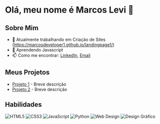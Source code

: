 # Olá, meu nome é Marcos Levi 👋

## Sobre Mim
- 🔭 Atualmente trabalhando em Criação de Sites (https://marcosdeveloper1.github.io/landingpage1/)
- 🌱 Aprendendo Javascript
- 📫 Como me encontrar: [LinkedIn](link), [Email](mailto:seu-email@example.com)

## Meus Projetos
- [Projeto 1](link) - Breve descrição
- [Projeto 2](link) - Breve descrição

## Habilidades

![HTML5](https://img.shields.io/badge/HTML5-E34F26?style=for-the-badge&logo=html5&logoColor=white)
![CSS3](https://img.shields.io/badge/CSS3-1572B6?style=for-the-badge&logo=css3&logoColor=white)
![JavaScript](https://img.shields.io/badge/JavaScript-F7DF1E?style=for-the-badge&logo=javascript&logoColor=black)
![Python](https://img.shields.io/badge/Python-3776AB?style=for-the-badge&logo=python&logoColor=white)
![Web Design](https://img.shields.io/badge/Web%20Design-1E90FF?style=for-the-badge&logo=artstation&logoColor=white)
![Design Gráfico](https://img.shields.io/badge/Design%20Gráfico-FF6347?style=for-the-badge&logo=adobe&logoColor=white)

